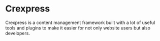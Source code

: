 Crexpress
===============

Crexpress is a content management framework built with a lot of useful tools and plugins to make it easier for not only website users but also developers.
